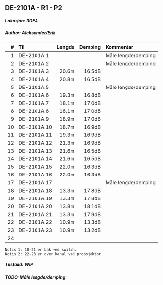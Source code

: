 ## DE-2101A - R1 - P2
##### Lokasjon: 3DEA
##### Author: Aleksander/Erik

|  #  |        Til       |Lengde|Demping|Kommentar          |
|----:|:-----------------|-----:|------:|:------------------|
|    1|DE-2101A.1        |      |       |Måle lengde/demping|
|    2|DE-2101A.2        |      |       |Måle lengde/demping|
|    3|DE-2101A.3        | 20.6m| 16.5dB|                   |
|    4|DE-2101A.4        | 20.8m| 16.5dB|                   |
|    5|DE-2101A.5        |      |       |Måle lengde/demping|
|    6|DE-2101A.6        | 19.3m| 16.8dB|                   |
|    7|DE-2101A.7        | 18.1m| 17.0dB|                   |
|    8|DE-2101A.8        | 18.1m| 17.0dB|                   |
|    9|DE-2101A.9        | 18.9m| 17.0dB|                   |
|   10|DE-2101A.10       | 18.7m| 16.9dB|                   |
|   11|DE-2101A.11       | 19.3m| 16.9dB|                   |
|   12|DE-2101A.12       | 21.3m| 16.9dB|                   |
|   13|DE-2101A.13       | 21.6m| 16.5dB|                   |
|   14|DE-2101A.14       | 21.6m| 16.5dB|                   | 
|   15|DE-2101A.15       | 22.0m| 16.3dB|                   |
|   16|DE-2101A.16       | 22.0m| 16.3dB|                   |
|   17|DE-2101A.17       |      |       |Måle lengde/demping|
|   18|DE-2101A.18       | 13.3m| 17.8dB|                   |
|   19|DE-2101A.19       | 13.3m| 17.8dB|                   |
|   20|DE-2101A.20       | 13.8m| 18.1dB|                   |
|   21|DE-2101A.21       | 13.3m| 17.9dB|                   |
|   22|DE-2101A.22       | 10.9m| 13.3dB|                   |
|   23|DE-2101A.23       | 10.9m| 13.2dB|                   |
|   24|                  |      |       |                   |

```
Notis 1: 18-21 er bak ved switch.
Notis 2: 22-23 er over kanal ved proosjektor.
```
##### Tilstand: WIP
##### TODO: Måle lengde/demping
